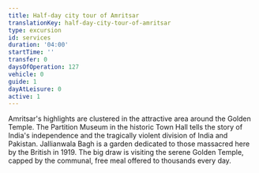 ```yaml
---
title: Half-day city tour of Amritsar
translationKey: half-day-city-tour-of-amritsar
type: excursion
id: services
duration: '04:00'
startTime: ''
transfer: 0
daysOfOperation: 127
vehicle: 0
guide: 1
dayAtLeisure: 0
active: 1
---
```

Amritsar's highlights are clustered in the attractive area around the Golden Temple. The Partition Museum in the historic Town Hall tells the story of India's independence and the tragically violent division of India and Pakistan. Jallianwala Bagh is a garden dedicated to those massacred here by the British in 1919. The big draw is visiting the serene Golden Temple, capped by the communal, free meal offered to thousands every day.